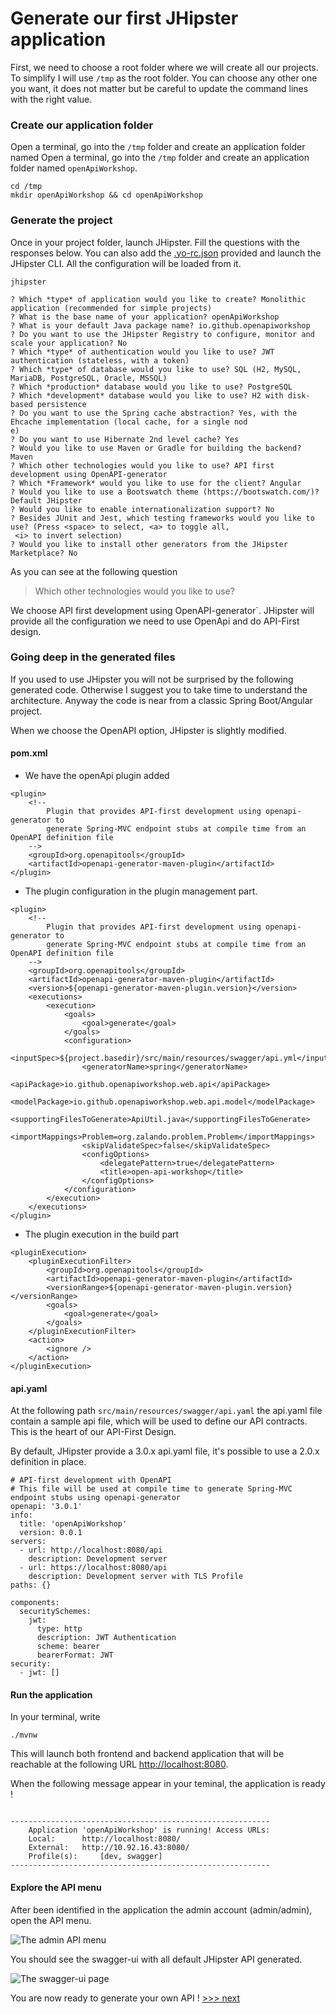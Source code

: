# Generate our first JHipster application
First, we need to choose a root folder where we will create all our projects.
To simplify I will use `/tmp` as the root folder. You can choose any other one you want, it does not matter
but be careful to update the command lines with the right value.

### Create our application folder
Open a terminal, go into the `/tmp` folder and create an application folder named Open a terminal, go into the `/tmp` 
folder and create an application folder named `openApiWorkshop`.

```
cd /tmp
mkdir openApiWorkshop && cd openApiWorkshop
 ```
 
 ### Generate the project
 Once in your project folder, launch JHipster. Fill the questions with the responses below.
 You can also add the [.yo-rc.json](https://github.com/avdev4j/workshop-openapi/blob/master/resources/.yo-rc.json) 
 provided and launch the JHipster CLI. All the configuration will be loaded from it.
 
 ```
jhipster
 ```
 
 ```
 ? Which *type* of application would you like to create? Monolithic application (recommended for simple projects)
 ? What is the base name of your application? openApiWorkshop
 ? What is your default Java package name? io.github.openapiworkshop
 ? Do you want to use the JHipster Registry to configure, monitor and scale your application? No
 ? Which *type* of authentication would you like to use? JWT authentication (stateless, with a token)
 ? Which *type* of database would you like to use? SQL (H2, MySQL, MariaDB, PostgreSQL, Oracle, MSSQL)
 ? Which *production* database would you like to use? PostgreSQL
 ? Which *development* database would you like to use? H2 with disk-based persistence
 ? Do you want to use the Spring cache abstraction? Yes, with the Ehcache implementation (local cache, for a single nod
 e)
 ? Do you want to use Hibernate 2nd level cache? Yes
 ? Would you like to use Maven or Gradle for building the backend? Maven
 ? Which other technologies would you like to use? API first development using OpenAPI-generator
 ? Which *Framework* would you like to use for the client? Angular
 ? Would you like to use a Bootswatch theme (https://bootswatch.com/)? Default JHipster
 ? Would you like to enable internationalization support? No
 ? Besides JUnit and Jest, which testing frameworks would you like to use? (Press <space> to select, <a> to toggle all,
  <i> to invert selection)
 ? Would you like to install other generators from the JHipster Marketplace? No
 ```
 
As you can see at the following question
 > Which other technologies would you like to use?
 
 We choose API first development using OpenAPI-generator`. JHipster will provide all the configuration we need to use
 OpenApi and do API-First design.
 
 ### Going deep in the generated files
 If you used to use JHipster you will not be surprised by the following generated code. Otherwise 
 I suggest you to take time to understand the architecture.
 Anyway the code is near from a classic Spring Boot/Angular project.
 
 When we choose the OpenAPI option, JHipster is slightly modified.
 
#### pom.xml
- We have the openApi plugin added
 ```
 <plugin>
     <!--
         Plugin that provides API-first development using openapi-generator to
         generate Spring-MVC endpoint stubs at compile time from an OpenAPI definition file
     -->
     <groupId>org.openapitools</groupId>
     <artifactId>openapi-generator-maven-plugin</artifactId>
 </plugin>
 ```
 
 - The plugin configuration in the plugin management part.
 
 ```
 <plugin>
     <!--
         Plugin that provides API-first development using openapi-generator to
         generate Spring-MVC endpoint stubs at compile time from an OpenAPI definition file
     -->
     <groupId>org.openapitools</groupId>
     <artifactId>openapi-generator-maven-plugin</artifactId>
     <version>${openapi-generator-maven-plugin.version}</version>
     <executions>
         <execution>
             <goals>
                 <goal>generate</goal>
             </goals>
             <configuration>
                 <inputSpec>${project.basedir}/src/main/resources/swagger/api.yml</inputSpec>
                 <generatorName>spring</generatorName>
                 <apiPackage>io.github.openapiworkshop.web.api</apiPackage>
                 <modelPackage>io.github.openapiworkshop.web.api.model</modelPackage>
                 <supportingFilesToGenerate>ApiUtil.java</supportingFilesToGenerate>
                 <importMappings>Problem=org.zalando.problem.Problem</importMappings>
                 <skipValidateSpec>false</skipValidateSpec>
                 <configOptions>
                     <delegatePattern>true</delegatePattern>
                     <title>open-api-workshop</title>
                 </configOptions>
             </configuration>
         </execution>
     </executions>
 </plugin>
 ```

- The plugin execution in the build part
```
<pluginExecution>
    <pluginExecutionFilter>
        <groupId>org.openapitools</groupId>
        <artifactId>openapi-generator-maven-plugin</artifactId>
        <versionRange>${openapi-generator-maven-plugin.version}</versionRange>
        <goals>
            <goal>generate</goal>
        </goals>
    </pluginExecutionFilter>
    <action>
        <ignore />
    </action>
</pluginExecution>
```

#### api.yaml
At the following path `src/main/resources/swagger/api.yaml` the api.yaml file contain a sample api file, which 
will be used to define our API contracts. 
This is the heart of our API-First Design.

By default, JHipster provide a 3.0.x api.yaml file, it's possible to use a 2.0.x definition in place.
```
# API-first development with OpenAPI
# This file will be used at compile time to generate Spring-MVC endpoint stubs using openapi-generator
openapi: '3.0.1'
info:
  title: 'openApiWorkshop'
  version: 0.0.1
servers:
  - url: http://localhost:8080/api
    description: Development server
  - url: https://localhost:8080/api
    description: Development server with TLS Profile
paths: {}

components:
  securitySchemes:
    jwt:
      type: http
      description: JWT Authentication
      scheme: bearer
      bearerFormat: JWT
security:
  - jwt: []
```

#### Run the application
In your terminal, write
``` 
./mvnw
```

This will launch both frontend and backend application that will be reachable at the following URL [http://localhost:8080](http://localhost:8080).

When the following message appear in your teminal, the application is ready !

```

----------------------------------------------------------
	Application 'openApiWorkshop' is running! Access URLs:
	Local: 		http://localhost:8080/
	External: 	http://10.92.16.43:8080/
	Profile(s): 	[dev, swagger]
----------------------------------------------------------

```

#### Explore the API menu
After been identified in the application the admin account (admin/admin), open the API menu.

![The admin API menu](https://github.com/avdev4j/workshop-openapi/blob/master/resources/images/1/admin_api_menu.png)

You should see the swagger-ui with all default JHipster API generated. 

![The swagger-ui page](https://github.com/avdev4j/workshop-openapi/blob/master/resources/images/1/swagger_ui.png)


You are now ready to generate your own API ! [>>> next](https://github.com/avdev4j/workshop-openapi/blob/master/2.%20Create-a-resource.md)
